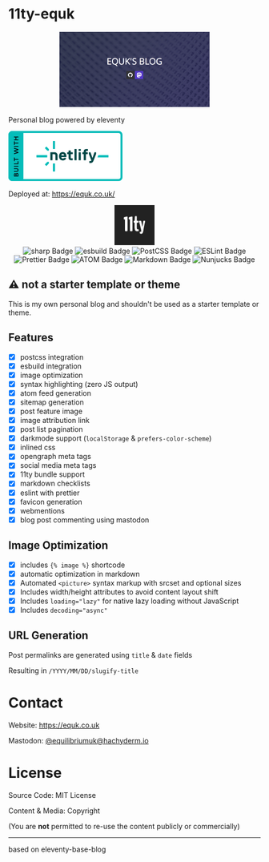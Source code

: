 # 11ty-equk

<p align="center">
<img src="./public/media/social.png" alt="equks blog" width="300px"/>
</p>

Personal blog powered by eleventy

<img src="./public/media/logos/netlify-color-bg.svg" alt="Deploys by Netlify"/>

Deployed at: https://equk.co.uk/

<p align="center">
<img src="./public/media/logos/11ty-96x96.png" alt="11ty-logo" width="80px"><br/>
<img src="https://img.shields.io/badge/sharp-9C0?logo=sharp&logoColor=fff&style=for-the-badge" alt="sharp Badge"> <img src="https://img.shields.io/badge/esbuild-FFCF00?logo=esbuild&logoColor=000&style=for-the-badge" alt="esbuild Badge"> <img src="https://img.shields.io/badge/PostCSS-DD3A0A?logo=postcss&logoColor=fff&style=for-the-badge" alt="PostCSS Badge"> <img src="https://img.shields.io/badge/ESLint-4B32C3?logo=eslint&logoColor=fff&style=for-the-badge" alt="ESLint Badge"> <img src="https://img.shields.io/badge/Prettier-F7B93E?logo=prettier&logoColor=fff&style=for-the-badge" alt="Prettier Badge"> <img src="https://img.shields.io/badge/ATOM-FFA500?logo=rss&logoColor=fff&style=for-the-badge" alt="ATOM Badge"> <img src="https://img.shields.io/badge/Markdown-000?logo=markdown&logoColor=fff&style=for-the-badge" alt="Markdown Badge"> <img src="https://img.shields.io/badge/Nunjucks-1C4913?logo=nunjucks&logoColor=fff&style=for-the-badge" alt="Nunjucks Badge">
</p>

## ⚠️ not a starter template or theme

This is my own personal blog and shouldn't be used as a starter template or theme.

## Features

- [x] postcss integration
- [x] esbuild integration
- [x] image optimization
- [x] syntax highlighting (zero JS output)
- [x] atom feed generation
- [x] sitemap generation
- [x] post feature image
- [x] image attribution link
- [x] post list pagination
- [x] darkmode support (`localStorage` & `prefers-color-scheme`)
- [x] inlined css
- [x] opengraph meta tags
- [x] social media meta tags
- [x] 11ty bundle support
- [x] markdown checklists
- [x] eslint with prettier
- [x] favicon generation
- [x] webmentions
- [x] blog post commenting using mastodon

## Image Optimization

- [x] includes `{% image %}` shortcode
- [x] automatic optimization in markdown
- [x] Automated `<picture>` syntax markup with srcset and optional sizes
- [x] Includes width/height attributes to avoid content layout shift
- [x] Includes `loading="lazy"` for native lazy loading without JavaScript
- [x] Includes `decoding="async"`

## URL Generation

Post permalinks are generated using `title` & `date` fields

Resulting in `/YYYY/MM/DD/slugify-title`

# Contact

Website: https://equk.co.uk

Mastodon: [@equilibriumuk@hachyderm.io](https://hachyderm.io/@equilibriumuk)


# License

Source Code: MIT License

Content & Media: Copyright

(You are **not** permitted to re-use the content publicly or commercially)

---

based on eleventy-base-blog
